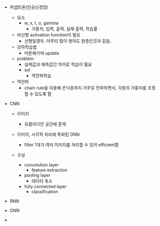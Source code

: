 - 퍼셉트론(인공신경망)
	- 요소
		- w, x, t, o, gamma
			-  가중치, 입력, 출력, 실제 출력, 학습률
	- 비선형 activation function이 필요
		- 선형일경우, 아무리 많이 쌓아도 한층인것과 같음.
	- 강하학습법
		- 미분해가며 update
	- problem
		- 실제값과 예측값간 차이로 학습이 필요
		- sol
			- 역전파학습
	- 역전파
		- chain rule을 이용해 은닉층까지 거꾸로 전파하면서, 각층의 가중치를 조정할 수 있도록 함

- CNN
	- 이미지
		- 유클리디안 공간에 존재 
	- 이미지, 시각적 처리에 특화된 DNN
		- filter 1개가 여러 이미지를 처리할 수 있어 efficient함
	
	- 구성
		- convolution layer
			- feature extraction
		- pooling layer
			- 데이터 축소
		- fully connected layer
			- classification


- RNN
- GNN

- 